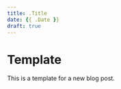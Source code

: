 ```yaml
---
title: .Title
date: {{ .Date }}
draft: true
---
```


# Template

This is a template for a new blog post.

